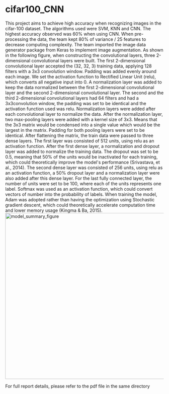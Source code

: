 # cifar100_CNN
This project aims to achieve high accuracy when recognizing images in the cifar-100 dataset. The algorithms used were SVM, KNN and CNN. The highest accuracy observed was 60% when using CNN. 
   When pre-processing the data, the team kept 80% of variance / 25 features to decrease computing complexity. The team imported the image data generator package from Keras to implement image augmentation.
   As shown in the following figure, when constructing the convolutional layers, three 2-dimensional convolutional layers were built. The first 2-dimensional convolutional layer accepted the (32, 32, 3) training data, applying 128 filters with a 3x3 convolution window. Padding was added evenly around each image. We set the activation function to Rectified Linear Unit (relu), which converts all negative input into 0. A normalization layer was added to keep the data normalized between the first 2-dimensional convolutional layer and the second 2-dimensional convolutional layer.
   The second and the third 2-dimensional convolutional layers had 64 filters and had a 3x3convolution window, the padding was set to be identical and the activation function used was relu. Normalization layers were added after each convolutional layer to normalize the data. After the normalization layer, two max-pooling layers were added with a kernel size of 3x3. Means that the 3x3 matrix would be condensed into a single value which would be the largest in the matrix. Padding for both pooling layers were set to be identical.
    After flattening the matrix, the train data were passed to three dense layers. The first layer was consisted of 512 units, using relu as an activation function. After the first dense layer, a normalization and dropout layer was added to normalize the training data. The dropout was set to be 0.5, meaning that 50% of the units would be inactivated for each training, which could theoretically improve the model's performance (Srivastava, et al., 2014). The second dense layer was consisted of 256 units, using relu as an activation function, a 50% dropout layer and a normalization layer were also added after this dense layer. For the last fully connected layer, the number of units were set to be 100, where each of the units represents one label. Softmax was used as an activation function, which could convert vectors of number into the probability of labels.
    When training the model, Adam was adopted rather than having the optimization using Stochastic gradient descent, which could theoretically accelerate computation time and lower memory usage (Kingma & Ba, 2015).
<img width="528" alt="model_summary_figure" src="https://user-images.githubusercontent.com/100908727/161408997-6506316b-a873-48f0-94ca-b6384d03d9a6.png">


For full report details, please refer to the pdf file in the same directory
